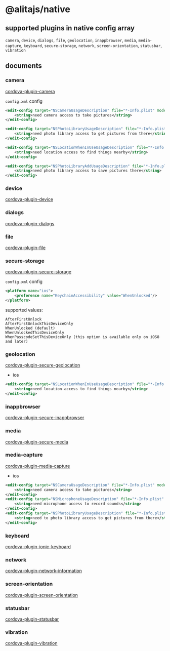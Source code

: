 # @alitajs/native

## supported plugins in native config array

`camera`, `device`, `dialogs`, `file`, `geolocation`, `inappbrowser`, `media`, `media-capture`, `keyboard`, `secure-storage`, `network`, `screen-orientation`, `statusbar`, `vibration`

## documents

### camera

[cordova-plugin-camera](https://cordova.apache.org/docs/en/latest/reference/cordova-plugin-camera/index.html)

`config.xml` config

```xml
<edit-config target="NSCameraUsageDescription" file="*-Info.plist" mode="merge">
    <string>need camera access to take pictures</string>
</edit-config>

<edit-config target="NSPhotoLibraryUsageDescription" file="*-Info.plist" mode="merge">
    <string>need photo library access to get pictures from there</string>
</edit-config>

<edit-config target="NSLocationWhenInUseUsageDescription" file="*-Info.plist" mode="merge">
    <string>need location access to find things nearby</string>
</edit-config>

<edit-config target="NSPhotoLibraryAddUsageDescription" file="*-Info.plist" mode="merge">
    <string>need photo library access to save pictures there</string>
</edit-config>
```

### device

[cordova-plugin-device](https://cordova.apache.org/docs/en/latest/reference/cordova-plugin-device/index.html)

### dialogs

[cordova-plugin-dialogs](https://cordova.apache.org/docs/en/latest/reference/cordova-plugin-dialogs/index.html)

### file

[cordova-plugin-file](https://cordova.apache.org/docs/en/latest/reference/cordova-plugin-file/index.html)

### secure-storage

[cordova-plugin-secure-storage](https://github.com/Crypho/cordova-plugin-secure-storage)

`config.xml` config

```xml
<platform name="ios">
    <preference name="KeychainAccessibility" value="WhenUnlocked"/>
</platform>
```

supported values:

```
AfterFirstUnlock
AfterFirstUnlockThisDeviceOnly
WhenUnlocked (default)
WhenUnlockedThisDeviceOnly
WhenPasscodeSetThisDeviceOnly (this option is available only on iOS8 and later)
```

### geolocation
[cordova-plugin-secure-geolocation](https://cordova.apache.org/docs/en/latest/reference/cordova-plugin-geolocation/index.html)
- ios
```xml
<edit-config target="NSLocationWhenInUseUsageDescription" file="*-Info.plist" mode="merge">
    <string>need location access to find things nearby</string>
</edit-config>
```

### inappbrowser
[cordova-plugin-secure-inappbrowser](https://cordova.apache.org/docs/en/latest/reference/cordova-plugin-inappbrowser/index.html)

### media
[cordova-plugin-secure-media](https://cordova.apache.org/docs/en/latest/reference/cordova-plugin-media/index.html)

### media-capture
[cordova-plugin-media-capture](https://github.com/apache/cordova-plugin-media-capture)
- ios
```xml
<edit-config target="NSCameraUsageDescription" file="*-Info.plist" mode="merge">
    <string>need camera access to take pictures</string>
</edit-config>
<edit-config target="NSMicrophoneUsageDescription" file="*-Info.plist" mode="merge">
    <string>need microphone access to record sounds</string>
</edit-config>
<edit-config target="NSPhotoLibraryUsageDescription" file="*-Info.plist" mode="merge">
    <string>need to photo library access to get pictures from there</string>
</edit-config>
```

### keyboard
[cordova-plugin-ionic-keyboard](https://github.com/ionic-team/cordova-plugin-ionic-keyboard)

### network
[cordova-plugin-network-information](https://github.com/apache/cordova-plugin-network-information)

### screen-orientation
[cordova-plugin-screen-orientation](https://github.com/apache/cordova-plugin-screen-orientation)

### statusbar
[cordova-plugin-statusbar](https://github.com/apache/cordova-plugin-statusbar)

### vibration
[cordova-plugin-vibration](https://github.com/apache/cordova-plugin-vibration)